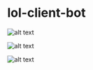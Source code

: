 # lol-client-bot

![alt text](https://i.imgur.com/ZsaUAHq.png "3")

![alt text](https://i.imgur.com/S6RQ71c.png "2")

![alt text](https://i.imgur.com/vKflAaN.png "1")
